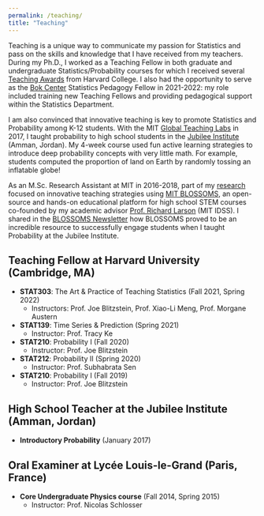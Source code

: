 ```yaml
---
permalink: /teaching/
title: "Teaching"
---
```


Teaching is a unique way to communicate my passion for Statistics and pass on the skills and knowledge that I have received from my teachers. During my Ph.D., I worked as a Teaching Fellow in both graduate and undergraduate Statistics/Probability courses for which I received several [Teaching Awards](https://bokcenter.harvard.edu/teaching-awards) from Harvard College. I also had the opportunity to serve as the [Bok Center](https://bokcenter.harvard.edu/) Statistics Pedagogy Fellow in 2021-2022: my role included training new Teaching Fellows and providing pedagogical support within the Statistics Department.

I am also convinced that innovative teaching is key to promote Statistics and Probability among K-12 students. With the MIT [Global Teaching Labs](https://misti.mit.edu/your-resources/crafting-your-experience/types-programs/global-teaching-labs) in 2017, I taught probability to high school students in the [Jubilee Institute](http://www.jubilee.edu.jo/) (Amman, Jordan). My 4-week course used fun active learning strategies to introduce deep probability concepts with very little math. For example, students computed the proportion of land on Earth by randomly tossing an inflatable globe!

As an M.Sc. Research Assistant at MIT in 2016-2018, part of my [research](https://onlineinnovationsjournal.com/streams/editor-s-choice-articles/17558d930bc39ba2.html) focused on innovative teaching strategies using [MIT BLOSSOMS](https://blossoms.mit.edu/mit_blossoms_initiative_math_science_video_lessons_high_school_students), an
open-source and hands-on educational platform for high school STEM courses co-founded by my academic advisor [Prof. Richard Larson](https://idss.mit.edu/staff/richard-larson/) (MIT IDSS). I shared in the [BLOSSOMS Newsletter](https://blossoms.mit.edu/news/newsletters/december_2016_january_2017) how BLOSSOMS proved to be an incredible resource to successfully engage students when I taught Probability at the Jubilee Institute.

## Teaching Fellow at Harvard University (Cambridge, MA)
- **STAT303**: The Art & Practice of Teaching Statistics (Fall 2021, Spring 2022)
    - Instructors: Prof. Joe Blitzstein, Prof. Xiao-Li Meng, Prof. Morgane Austern
- **STAT139**: Time Series & Prediction (Spring 2021)
    - Instructor: Prof. Tracy Ke
- **STAT210**: Probability I (Fall 2020)
    - Instructor: Prof. Joe Blitzstein
- **STAT212**: Probability II (Spring 2020)
    - Instructor: Prof. Subhabrata Sen
- **STAT210**: Probability I (Fall 2019)
    - Instructor: Prof. Joe Blitzstein

## High School Teacher at the Jubilee Institute (Amman, Jordan)
- **Introductory Probability** (January 2017)

## Oral Examiner at Lycée Louis-le-Grand (Paris, France)
- **Core Undergraduate Physics course** (Fall 2014, Spring 2015)
    - Instructor: Prof. Nicolas Schlosser
